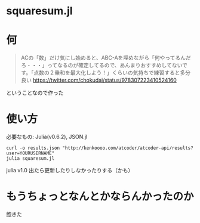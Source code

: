 squaresum.jl
====

# 何
> ACの「数」だけ気にし始めると、ABC-Aを埋めながら「何やってるんだろ・・・」ってなるのが確定してるので、あんまりおすすめしてないです。「点数の２乗和を最大化しよう！」くらいの気持ちで練習すると多分良い
https://twitter.com/chokudai/status/978307223410524160

ということなので作った

# 使い方
必要なもの: Julia(v0.6.2), JSON.jl

    curl -o results.json "http://kenkoooo.com/atcoder/atcoder-api/results?user=YOURUSERNAME"
    julia squaresum.jl

julia v1.0 出たら更新したりしなかったりする（かも）

# もうちょっとなんとかならんかったのか
飽きた
